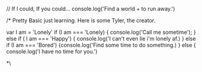 // If I could, If you could...
console.log('Find a world + to run away.')

/* Pretty Basic just learning. Here is some Tyler, the creator.

var I am = 'Lonely'
if (I am === 'Lonely) { console.log('Call me sometime'); }
else if ( I am === 'Happy') { console.log('I can't even lie i'm lonely af.)
} else if (I am === 'Bored') {console.log('Find some time to do something.) }
else { console.log('I have no time for you.')

*\

